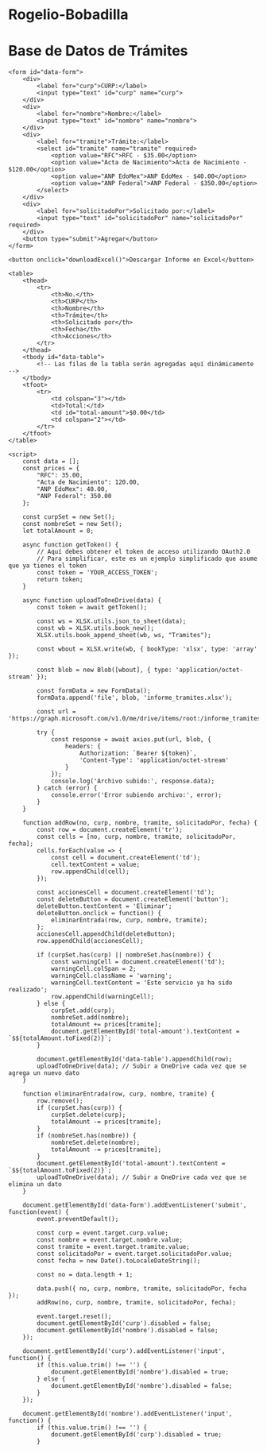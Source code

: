 # Rogelio-Bobadilla
<!DOCTYPE html>
<html lang="es">
<head>
    <meta charset="UTF-8">
    <meta name="viewport" content="width=device-width, initial-scale=1.0">
    <title>Base de Datos de Trámites</title>
    <style>
        table {
            width: 100%;
            border-collapse: collapse;
        }
        th, td {
            padding: 10px;
            text-align: left;
            border: 1px solid #dddddd;
        }
        th {
            background-color: #f2f2f2;
        }
        .warning {
            color: red;
            font-weight: bold;
        }
        form {
            margin-bottom: 20px;
        }
        form div {
            margin-bottom: 10px;
        }
        label {
            display: inline-block;
            width: 150px;
        }
    </style>
    <script src="https://cdnjs.cloudflare.com/ajax/libs/xlsx/0.17.0/xlsx.full.min.js"></script>
    <script src="https://cdn.jsdelivr.net/npm/axios/dist/axios.min.js"></script>
</head>
<body>
    <h1>Base de Datos de Trámites</h1>

    <form id="data-form">
        <div>
            <label for="curp">CURP:</label>
            <input type="text" id="curp" name="curp">
        </div>
        <div>
            <label for="nombre">Nombre:</label>
            <input type="text" id="nombre" name="nombre">
        </div>
        <div>
            <label for="tramite">Trámite:</label>
            <select id="tramite" name="tramite" required>
                <option value="RFC">RFC - $35.00</option>
                <option value="Acta de Nacimiento">Acta de Nacimiento - $120.00</option>
                <option value="ANP EdoMex">ANP EdoMex - $40.00</option>
                <option value="ANP Federal">ANP Federal - $350.00</option>
            </select>
        </div>
        <div>
            <label for="solicitadoPor">Solicitado por:</label>
            <input type="text" id="solicitadoPor" name="solicitadoPor" required>
        </div>
        <button type="submit">Agregar</button>
    </form>

    <button onclick="downloadExcel()">Descargar Informe en Excel</button>

    <table>
        <thead>
            <tr>
                <th>No.</th>
                <th>CURP</th>
                <th>Nombre</th>
                <th>Trámite</th>
                <th>Solicitado por</th>
                <th>Fecha</th>
                <th>Acciones</th>
            </tr>
        </thead>
        <tbody id="data-table">
            <!-- Las filas de la tabla serán agregadas aquí dinámicamente -->
        </tbody>
        <tfoot>
            <tr>
                <td colspan="3"></td>
                <td>Total:</td>
                <td id="total-amount">$0.00</td>
                <td colspan="2"></td>
            </tr>
        </tfoot>
    </table>

    <script>
        const data = [];
        const prices = {
            "RFC": 35.00,
            "Acta de Nacimiento": 120.00,
            "ANP EdoMex": 40.00,
            "ANP Federal": 350.00
        };

        const curpSet = new Set();
        const nombreSet = new Set();
        let totalAmount = 0;

        async function getToken() {
            // Aquí debes obtener el token de acceso utilizando OAuth2.0
            // Para simplificar, este es un ejemplo simplificado que asume que ya tienes el token
            const token = 'YOUR_ACCESS_TOKEN';
            return token;
        }

        async function uploadToOneDrive(data) {
            const token = await getToken();

            const ws = XLSX.utils.json_to_sheet(data);
            const wb = XLSX.utils.book_new();
            XLSX.utils.book_append_sheet(wb, ws, "Tramites");

            const wbout = XLSX.write(wb, { bookType: 'xlsx', type: 'array' });

            const blob = new Blob([wbout], { type: 'application/octet-stream' });

            const formData = new FormData();
            formData.append('file', blob, 'informe_tramites.xlsx');

            const url = 'https://graph.microsoft.com/v1.0/me/drive/items/root:/informe_tramites.xlsx:/content';

            try {
                const response = await axios.put(url, blob, {
                    headers: {
                        Authorization: `Bearer ${token}`,
                        'Content-Type': 'application/octet-stream'
                    }
                });
                console.log('Archivo subido:', response.data);
            } catch (error) {
                console.error('Error subiendo archivo:', error);
            }
        }

        function addRow(no, curp, nombre, tramite, solicitadoPor, fecha) {
            const row = document.createElement('tr');
            const cells = [no, curp, nombre, tramite, solicitadoPor, fecha];
            cells.forEach(value => {
                const cell = document.createElement('td');
                cell.textContent = value;
                row.appendChild(cell);
            });

            const accionesCell = document.createElement('td');
            const deleteButton = document.createElement('button');
            deleteButton.textContent = 'Eliminar';
            deleteButton.onclick = function() {
                eliminarEntrada(row, curp, nombre, tramite);
            };
            accionesCell.appendChild(deleteButton);
            row.appendChild(accionesCell);

            if (curpSet.has(curp) || nombreSet.has(nombre)) {
                const warningCell = document.createElement('td');
                warningCell.colSpan = 2;
                warningCell.className = 'warning';
                warningCell.textContent = 'Este servicio ya ha sido realizado';
                row.appendChild(warningCell);
            } else {
                curpSet.add(curp);
                nombreSet.add(nombre);
                totalAmount += prices[tramite];
                document.getElementById('total-amount').textContent = `$${totalAmount.toFixed(2)}`;
            }

            document.getElementById('data-table').appendChild(row);
            uploadToOneDrive(data); // Subir a OneDrive cada vez que se agrega un nuevo dato
        }

        function eliminarEntrada(row, curp, nombre, tramite) {
            row.remove();
            if (curpSet.has(curp)) {
                curpSet.delete(curp);
                totalAmount -= prices[tramite];
            }
            if (nombreSet.has(nombre)) {
                nombreSet.delete(nombre);
                totalAmount -= prices[tramite];
            }
            document.getElementById('total-amount').textContent = `$${totalAmount.toFixed(2)}`;
            uploadToOneDrive(data); // Subir a OneDrive cada vez que se elimina un dato
        }

        document.getElementById('data-form').addEventListener('submit', function(event) {
            event.preventDefault();

            const curp = event.target.curp.value;
            const nombre = event.target.nombre.value;
            const tramite = event.target.tramite.value;
            const solicitadoPor = event.target.solicitadoPor.value;
            const fecha = new Date().toLocaleDateString();

            const no = data.length + 1;

            data.push({ no, curp, nombre, tramite, solicitadoPor, fecha });
            addRow(no, curp, nombre, tramite, solicitadoPor, fecha);

            event.target.reset();
            document.getElementById('curp').disabled = false;
            document.getElementById('nombre').disabled = false;
        });

        document.getElementById('curp').addEventListener('input', function() {
            if (this.value.trim() !== '') {
                document.getElementById('nombre').disabled = true;
            } else {
                document.getElementById('nombre').disabled = false;
            }
        });

        document.getElementById('nombre').addEventListener('input', function() {
            if (this.value.trim() !== '') {
                document.getElementById('curp').disabled = true;
            }

